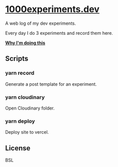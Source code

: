 # [1000experiments.dev](https://1000experiments.dev)

A web log of my dev experiments.

Every day I do 3 experiments and record them here.

[**Why I'm doing this**](https://1000experiments.dev/posts/experimenting-in-public)

## Scripts

### yarn record

Generate a post template for an experiment.

### yarn cloudinary

Open Cloudinary folder.

### yarn deploy

Deploy site to vercel.

## License

BSL
